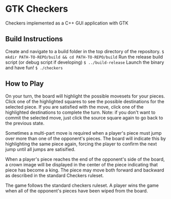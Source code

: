 # GTK Checkers
Checkers implemented as a C++ GUI application with GTK

## Build Instructions
Create and navigate to a build folder in the top directory of the repository.
`$ mkdir PATH-TO-REPO/build && cd PATH-TO-REPO/build`
Run the release build script (or debug script if developing)
`$ ../build-release`
Launch the binary and have fun!
`$ ./checkers`

## How to Play

On your turn, the board will highlight the possible movesets for your pieces. Click one of the highlighted squares to see the possible destinations for the selected piece. If you are satisfied with the move, click one of the highlighted destinations to complete the turn. Note: if you don't want to commit the selected move, just click the source square again to go back to the previous state. 

Sometimes a multi-part move is required when a player's piece must jump over more than one of the opponent's pieces. The board will indicate this by highlighting the same piece again, forcing the player to confirm the next jump until all jumps are satisified. 

When a player's piece reaches the end of the opponent's side of the board, a crown image will be displayed in the center of the piece indicating that piece has become a king. The piece may move both forward and backward as described in the standard Checkers ruleset.

The game follows the standard checkers ruleset. A player wins the game when all of the opponent's pieces have been wiped from the board. 
